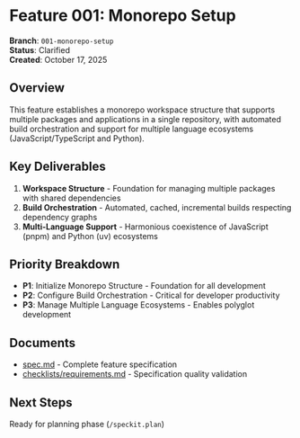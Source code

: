 # Feature 001: Monorepo Setup

**Branch**: `001-monorepo-setup`  
**Status**: Clarified  
**Created**: October 17, 2025

## Overview

This feature establishes a monorepo workspace structure that supports multiple packages and applications in a single repository, with automated build orchestration and support for multiple language ecosystems (JavaScript/TypeScript and Python).

## Key Deliverables

1. **Workspace Structure** - Foundation for managing multiple packages with shared dependencies
2. **Build Orchestration** - Automated, cached, incremental builds respecting dependency graphs
3. **Multi-Language Support** - Harmonious coexistence of JavaScript (pnpm) and Python (uv) ecosystems

## Priority Breakdown

- **P1**: Initialize Monorepo Structure - Foundation for all development
- **P2**: Configure Build Orchestration - Critical for developer productivity
- **P3**: Manage Multiple Language Ecosystems - Enables polyglot development

## Documents

- [spec.md](./spec.md) - Complete feature specification
- [checklists/requirements.md](./checklists/requirements.md) - Specification quality validation

## Next Steps

Ready for planning phase (`/speckit.plan`)
